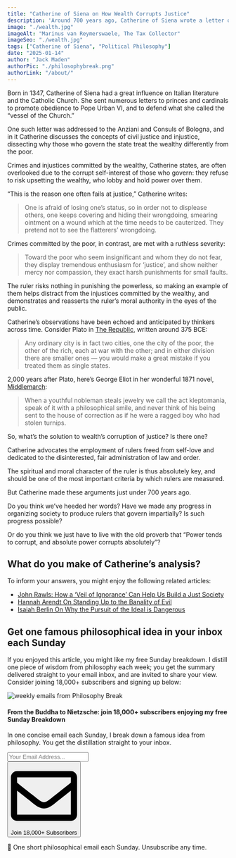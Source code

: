 ```yaml
---
title: "Catherine of Siena on How Wealth Corrupts Justice"
description: 'Around 700 years ago, Catherine of Siena wrote a letter outlining why justice works differently for the wealthy and the poor... do you think her analysis still holds today?'
image: "./wealth.jpg"
imageAlt: "Marinus van Reymerswaele, The Tax Collector"
imageSeo: "./wealth.jpg"
tags: ["Catherine of Siena", "Political Philosophy"]
date: "2025-01-14"
author: "Jack Maden"
authorPic: "./philosophybreak.png"
authorLink: "/about/"
---
```


<span class="big-letter">B</span>orn in 1347, Catherine of Siena had a great influence on Italian literature and the Catholic Church. She sent numerous letters to princes and cardinals to promote obedience to Pope Urban VI, and to defend what she called the “vessel of the Church.”

One such letter was addressed to the Anziani and Consuls of Bologna, and in it Catherine discusses the concepts of civil justice and injustice, dissecting why those who govern the state treat the wealthy differently from the poor.

Crimes and injustices committed by the wealthy, Catherine states, are often overlooked due to the corrupt self-interest of those who govern: they refuse to risk upsetting the wealthy, who lobby and hold power over them.

“This is the reason one often fails at justice,” Catherine writes:

>One is afraid of losing one’s status, so in order not to displease others, one keeps covering and hiding their wrongdoing, smearing ointment on a wound which at the time needs to be cauterized. They pretend not to see the flatterers’ wrongdoing.

Crimes committed by the poor, in contrast, are met with a ruthless severity:

>Toward the poor who seem insignificant and whom they do not fear, they display tremendous enthusiasm for ‘justice’, and show neither mercy nor compassion, they exact harsh punishments for small faults.

The ruler risks nothing in punishing the powerless, so making an example of them helps distract from the injustices committed by the wealthy, and demonstrates and reasserts the ruler’s moral authority in the eyes of the public.

Catherine’s observations have been echoed and anticipated by thinkers across time. Consider Plato in <a target="_blank" rel="noopener noreferrer sponsored" href="https://amzn.to/3BONOyg">The Republic</a>, written around 375 BCE:

>Any ordinary city is in fact two cities, one the city of the poor, the other of the rich, each at war with the other; and in either division there are smaller ones — you would make a great mistake if you treated them as single states.

2,000 years after Plato, here’s George Eliot in her wonderful 1871 novel, <a target="_blank" rel="noopener noreferrer sponsored" href="https://amzn.to/4j7zVfg">Middlemarch</a>:

>When a youthful nobleman steals jewelry we call the act kleptomania, speak of it with a philosophical smile, and never think of his being sent to the house of correction as if he were a ragged boy who had stolen turnips.

So, what’s the solution to wealth’s corruption of justice? Is there one?

Catherine advocates the employment of rulers freed from self-love and dedicated to the disinterested, fair administration of law and order.

The spiritual and moral character of the ruler is thus absolutely key, and should be one of the most important criteria by which rulers are measured.

But Catherine made these arguments just under 700 years ago.

Do you think we’ve heeded her words? Have we made any progress in organizing society to produce rulers that govern impartially? Is such progress possible?

Or do you think we just have to live with the old proverb that “Power tends to corrupt, and absolute power corrupts absolutely”?

## What do you make of Catherine’s analysis?

To inform your answers, you might enjoy the following related articles:

- [John Rawls: How a ‘Veil of Ignorance’ Can Help Us Build a Just Society](/articles/john-rawls-how-a-veil-of-ignorance-can-help-us-build-a-just-society/)
- [Hannah Arendt On Standing Up to the Banality of Evil](/articles/hannah-arendt-on-standing-up-to-the-banality-of-evil/)
- [Isaiah Berlin On Why the Pursuit of the Ideal is Dangerous](/articles/hannah-arendt-on-the-human-condition-productivity-will-replace-meaning/)

## Get one famous philosophical idea in your inbox each Sunday

<span class="big-letter">I</span>f you enjoyed this article, you might like my free Sunday breakdown. I distill one piece of wisdom from philosophy each week; you get the summary delivered straight to your email inbox, and are invited to share your view. Consider joining 18,000+ subscribers and signing up below:

<!--big subscribe-->
<div class="course-promo darkradial-background subscribe text-center">
    <img src="/static/6313d50bc32799a6c869239128784c7b/e7f7a/weekly-break.webp" alt="weekly emails from Philosophy Break">
    <h4>From the Buddha to Nietzsche: join 18,000+ subscribers enjoying my free Sunday Breakdown</h4>
    <p class="small-grey-font no-mar-bottom">In one concise email each Sunday, I break down a famous idea from philosophy. You get the distillation straight to your inbox.</p>
    <div class="small-pad-top">
        <form action="https://app.convertkit.com/forms/5812400/subscriptions" method="post" data-sv-form="5812400" data-uid="be0e52d3c0" data-format="inline" data-version="6" data-options="{&quot;settings&quot;:{&quot;after_subscribe&quot;:{&quot;action&quot;:&quot;message&quot;,&quot;success_message&quot;:&quot;Thank you, philosopher! Your welcome email will land in your inbox shortly.&quot;,&quot;redirect_url&quot;:&quot;/thank-you/&quot;},&quot;analytics&quot;:{&quot;google&quot;:null,&quot;fathom&quot;:null,&quot;facebook&quot;:null,&quot;segment&quot;:null,&quot;pinterest&quot;:null,&quot;sparkloop&quot;:null,&quot;googletagmanager&quot;:null},&quot;modal&quot;:{&quot;trigger&quot;:&quot;timer&quot;,&quot;scroll_percentage&quot;:null,&quot;timer&quot;:5,&quot;devices&quot;:&quot;all&quot;,&quot;show_once_every&quot;:15},&quot;powered_by&quot;:{&quot;show&quot;:false,&quot;url&quot;:&quot;https://convertkit.com/features/forms?utm_campaign=poweredby&amp;utm_content=form&amp;utm_medium=referral&amp;utm_source=dynamic&quot;},&quot;recaptcha&quot;:{&quot;enabled&quot;:false},&quot;return_visitor&quot;:{&quot;action&quot;:&quot;show&quot;,&quot;custom_content&quot;:&quot;&quot;},&quot;slide_in&quot;:{&quot;display_in&quot;:&quot;bottom_right&quot;,&quot;trigger&quot;:&quot;timer&quot;,&quot;scroll_percentage&quot;:null,&quot;timer&quot;:5,&quot;devices&quot;:&quot;all&quot;,&quot;show_once_every&quot;:15},&quot;sticky_bar&quot;:{&quot;display_in&quot;:&quot;top&quot;,&quot;trigger&quot;:&quot;timer&quot;,&quot;scroll_percentage&quot;:null,&quot;timer&quot;:5,&quot;devices&quot;:&quot;all&quot;,&quot;show_once_every&quot;:15}},&quot;version&quot;:&quot;6&quot;}" min-width="400 500 600 700 800">
        <div data-style="clean"><ul data-element="errors" data-group="alert"></ul><div data-element="fields" data-stacked="false">
            <div>
                <input name="email_address" aria-label="Your Email Address..." placeholder="Your Email Address..." required type="email" />
            </div>
            <button class="button primary" type="submit" data-element="submit"><div><div></div><div></div><div></div></div><span><svg xmlns="http://www.w3.org/2000/svg" viewBox="0 0 512 512"><path d="M464 64H48C21.49 64 0 85.49 0 112v288c0 26.51 21.49 48 48 48h416c26.51 0 48-21.49 48-48V112c0-26.51-21.49-48-48-48zm0 48v40.805c-22.422 18.259-58.168 46.651-134.587 106.49-16.841 13.247-50.201 45.072-73.413 44.701-23.208.375-56.579-31.459-73.413-44.701C106.18 199.465 70.425 171.067 48 152.805V112h416zM48 400V214.398c22.914 18.251 55.409 43.862 104.938 82.646 21.857 17.205 60.134 55.186 103.062 54.955 42.717.231 80.509-37.199 103.053-54.947 49.528-38.783 82.032-64.401 104.947-82.653V400H48z"/></svg>Join 18,000+ Subscribers</span></button>
            </div>
            </div>
        </form>
        <p class="tiny-mar-top no-mar-bottom review-font">💭 One short philosophical email each Sunday. Unsubscribe any time.</p>
    </div>
</div>
</div>